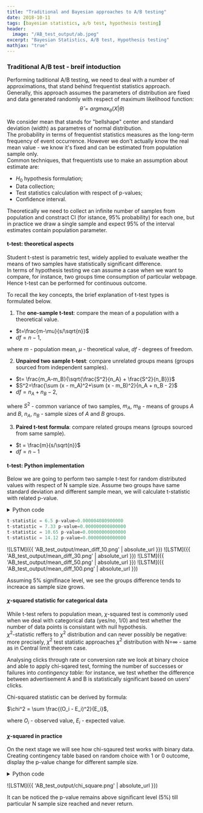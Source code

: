 ```yaml
---
title: "Traditional and Bayesian approaches to A/B testing"
date: 2018-10-11
tags: [bayesian statistics, a/b test, hypothesis testing]
header:
  image: "/AB_test_output/ab.jpeg"
excerpt: "Bayesian Statistics, A/B test, Hypothesis testing"
mathjax: "true"
---
```



### Traditional A/B test - breif intoduction

Performing taditional A/B testing, we need to deal with a number of approximations, that stand behind frequentist statistics approach.<br>
Generally, this approach assumes the parameters of distribution are fixed and data generated randomly with respect of maximum likelihood function: <br>
$$\hat\theta = argmax_\theta(X |\theta)$$

We consider mean that stands for "bellshape" center and standard deviation (width) as parametres of normal distribution. <br>
The probability in terms of frequentist statistics measures as the long-term frequency of event occurrence. However we don't actually know the real mean value - we know it's fixed and can be estimated from population sample only. <br>
Common techniques, that frequentists use to make an assumption about estimate are:<br>

- $H_0$ hypothesis formulation;
- Data collection;
- Test statistics calculation with respect of p-values;
- Confidence interval.

Theoretically we need to collect an infinite number of samples from population and constract CI (for istance, 95% probability) for each one, but in practice we draw a single sample and expect 95% of the interval estimates contain population parameter.

#### t-test: theoretical aspects

Student t-stest is parametric test, widely applied to evaluate weather the means of two samples have statistically significant difference.<br>
In terms of hypothesis testing we can assume a case when we want to compare, for instance, two groups time consumption of particular webpage. Hence t-test can be performed for continuous outcome. 

To recall the key concepts, the brief explanation of t-test types is formulated below.<br>


1. The **one-sample t-test**: compare the mean of a population with a theoretical value.<br>

 - $t=\frac{m-\mu}{s/\sqrt{n}}$
 - $df=n-1$,<br>
 
where $m$ - population mean, $\mu$ -  theoretical value, $df$ - degrees of freedom.


2. **Unpaired two sample t-test**: compare unrelated groups means (groups sourced from independent samples). 
 - $t= \frac{m_A-m_B}{\sqrt{\frac{S^2}{n_A} + \frac{S^2}{n_B}}}$
 - $S^2=\frac{\sum (x - m_A)^2+\sum (x - m_B)^2}{n_A + n_B - 2}$
 - $df=n_A+n_B-2$,

where $S^2$ - common variance of two samples, $m_A$, $m_B$ - means of groups $A$ and $B$, $n_A$, $n_B$ - sample sizes of $A$ and $B$ groups.


3. **Paired t-test formula**: compare related groups means (groups sourced from same sample).
 - $t = \frac{m}{s/\sqrt{n}}$
 - $df=n-1$
 
 #### t-test: Python implementation
 
Below we are going to perform two sample t-test for random distributed values with respect of N sample size. Assume two groups have same standard deviation and different sample mean, we will calculate t-statistic with related p-value.
<details><summary>Python code</summary> 
  
<p>
  
 ```python
"""
- import visualization libraries
- import stats module to calculate statistics 

"""

from scipy import stats
import pandas as pd
import seaborn as sns
import numpy as np
import matplotlib.pyplot as plt
import warnings
warnings.simplefilter('ignore')
%matplotlib inline

plt.style.use('bmh')

"""
- generate random numbers from sample distribution
- calculate variance and mean to apply formulas 
- use scipy.stats.t and .cdf() function to generate cumulative density function of Student’s t-distribution 
- plot each group distribution with respect of n size

"""    
# initialize n-size list     
N = [10, 30, 50, 100]

for n in N:
    x1 = np.random.randn(n) + 2 # set uз mean difference
    x2 = np.random.randn(n)
    # set up ddof=1 to make variance unbiased 
    var_1 = x1.var(ddof=1)
    var_2 = x2.var(ddof=1)
    mean_1 = x1.mean()
    mean_2 = x2.mean()
    
    diff = mean_1 - mean_2
    s_pol = np.sqrt((var_1+var_2)/2.0)
    # t-statistics calculation based on mean and variance
    t_stat = diff/(s_pol * np.sqrt(2.0/n)) 
    # compute degrees of freedom
    d_f = 2.0*n - 2.0
    # estimate p-value
    p = 1.0 - stats.t.cdf(t_stat, df=d_f)
    p_value = 2.0 * p
    # display t-stat and p-value for each N
    fig, ax = plt.subplots(1,1, sharex=True)
    print 't-statistic = '+str(round(t_stat,2)), 
    print 'p-value=' + '{:.15f}'.format(round(p_value, 10))
    # show distributions
    sns.distplot(x1, kde=True, color="b", label='Group 1')
    sns.distplot(x2, kde=True, color="g", kde_kws={"shade": True}, label = 'Group 2')
    fig.suptitle('Groups density, N size= '+str(n))
    
    plt.legend()
    fig.show()
 ```
 
 </p>
</details>

 ```python
t-statistic = 6.5 p-value=0.000004080900000
t-statistic = 7.33 p-value=0.000000000800000
t-statistic = 10.65 p-value=0.00000000000000
t-statistic = 14.12 p-value=0.00000000000000
 ```
![LSTM]({{ 'AB_test_output/mean_diff_10.png' | absolute_url }})
![LSTM]({{ 'AB_test_output/mean_diff_30.png' | absolute_url }})
![LSTM]({{ 'AB_test_output/mean_diff_50.png' | absolute_url }})
![LSTM]({{ 'AB_test_output/mean_diff_100.png' | absolute_url }})

Assuming 5% signifinace level, we see the groups difference tends to increace as sample size grows.

#### $\chi$-squared statistic for categorical data

While t-test refers to population mean, $\chi$-squared test is commonly used when we deal with categorical data (yes/no, 1/0) and test whether the number of data points is consistant with null hypothesis. <br>
$\chi^2$-statistic reffers to $\chi^2$ distribution and can never possibly be negative: more precisely,  $\chi^2$ test statistic approaches  $\chi^2$ distribution with N=$\infty$ - same as in Central limit theorem case. 

Analysing clicks through rate or conversion rate we look at binary choice and able to apply chi-sqared test, forming the number of successes or failures into *contingency table*: for instance, we test whether the difference between advertisement A and B is statistically significant based on users' clicks. 

Chi-squared statistic can be derived by formula:

$\chi^2 = \sum \frac{(O_i - E_i)^2}{E_i}$, <br>

where $O_i$ - observed value, $E_i$ - expected value.

#### $\chi$-squared in practice 

On the next stage we will see how chi-sqaured test works with binary data.<br>
Creating contingency table based on random choice with 1 or 0 outcome, display the p-value change for different sample size.

<details><summary>Python code</summary> 
  
<p>
  
 ```python
# import chi^2 from scipy library 
import scipy
from scipy.stats import chi2

"""
- create 2x2 matrix as contingency table
- randomly generate A nad B groups with N=3000 and binary outcome
- assume probability difference for 1 and 0 choice between groups
- use  chi2_contingency() from stats module to estimate chi-squared statistic

"""

T = np.zeros((2, 2)).astype(np.float32)
p_value=[]
for i in range(3000):
    A = np.random.choice(np.arange(0, 2), p=[0.4, 0.6])
    B = np.random.choice(np.arange(0, 2), p=[0.45, 0.55])
    T[0][0] += A!=0
    T[0][1] += A!=1
    T[1][0] += B!=0
    T[1][1] += B!=1
    if i>10:
        c2=scipy.stats.chi2_contingency(T, correction=False)
        p_value.append(c2[1])
        
# plot p-value change against 5% significance level 
fig, ax = plt.subplots(figsize=(9,7))
plt.plot(p_value, linewidth=1.5)
plt.plot(np.ones(3000)*0.05, '--', linewidth=1.5)
plt.title('P-value change for N samples', fontsize=14)
ax.set_xlabel('N size', fontsize=12)
plt.show()
 ```
 
 </p>
</details>

![LSTM]({{ 'AB_test_output/chi_square.png' | absolute_url }})

It can be noticed the p-value remains above significant level (5%) till particular N sample size reached and never return.



